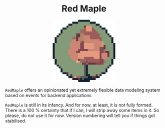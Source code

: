 <h1 align="center">
Red Maple
</h1>

<p align="center">
<img width="200" src="./assets/redmaple.gif" alt="a picture of a Red Maple in the style of a pixel art">
</p>

<!-- cargo-rdme start -->

`RedMaple` offers an opinionated yet extremely flexible data modeling system based on events for backend applications

`RedMaple` is still in its infancy. And for now, at least, it is not fully formed.
There is a 100 % certainty that if I can, I will strip away some items in it.
So please, do not use it for now. Version numbering will tell you if things got stabilised.

<!-- cargo-rdme end -->
